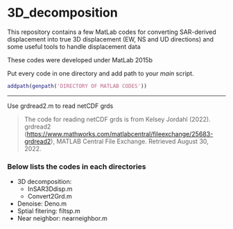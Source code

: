 # 3D_decomposition
This repository contains a few MatLab codes for converting SAR-derived displacement into true 3D displacement (EW, NS and UD directions) and some useful tools to handle displacement data  

These codes were developed under MatLab 2015b  
  
Put every code in one directory and add path to your *main* script.  
```MatLab
addpath(genpath('DIRECTORY OF MATLAB CODES'))
```

---
Use grdread2.m to read netCDF grds
> The code for reading netCDF grds is from Kelsey Jordahl (2022). grdread2 (https://www.mathworks.com/matlabcentral/fileexchange/25683-grdread2), MATLAB Central File Exchange. Retrieved August 30, 2022.  

### Below lists the codes in each directories
- 3D decomposition: 
   * InSAR3Ddisp.m  
   * Convert2Grd.m
- Denoise: Deno.m  
- Sptial fitering: filtsp.m  
- Near neighbor: nearneighbor.m
